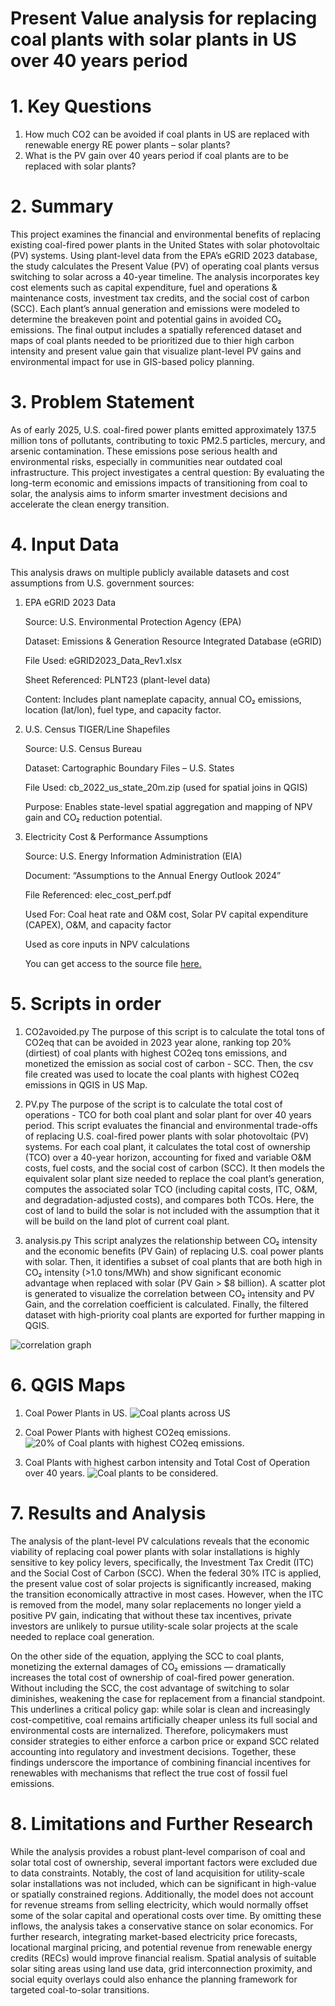 # Present Value analysis for replacing coal plants with solar plants in US over 40 years period

# 1. Key Questions

1. How much CO2 can be avoided if coal plants in US are replaced with renewable energy RE power plants – solar plants?
2. What is the PV gain over 40 years period if coal plants are to be replaced with solar plants?

# 2. Summary
This project examines the financial and environmental benefits of replacing existing coal-fired power plants in the United States with solar photovoltaic (PV) systems. Using plant-level data from the EPA’s eGRID 2023 database, the study calculates the Present Value (PV) of operating coal plants versus switching to solar across a 40-year timeline. The analysis incorporates key cost elements such as capital expenditure, fuel and operations & maintenance costs, investment tax credits, and the social cost of carbon (SCC). Each plant’s annual generation and emissions were modeled to determine the breakeven point and potential gains in avoided CO₂ emissions. The final output includes a spatially referenced dataset and maps of coal plants needed to be prioritized due to thier high carbon intensity and present value gain that visualize plant-level PV gains and environmental impact for use in GIS-based policy planning.


# 3. Problem Statement

As of early 2025, U.S. coal-fired power plants emitted approximately 137.5 million tons of pollutants, contributing to toxic PM2.5 particles, mercury, and arsenic contamination. These emissions pose serious health and environmental risks, especially in communities near outdated coal infrastructure. This project investigates a central question:
By evaluating the long-term economic and emissions impacts of transitioning from coal to solar, the analysis aims to inform smarter investment decisions and accelerate the clean energy transition.

# 4. Input Data
This analysis draws on multiple publicly available datasets and cost assumptions from U.S. government sources:

1. EPA eGRID 2023 Data

    Source: U.S. Environmental Protection Agency (EPA)

    Dataset: Emissions & Generation Resource Integrated Database (eGRID)
    
    File Used: eGRID2023_Data_Rev1.xlsx
    
    Sheet Referenced: PLNT23 (plant-level data)
    
    Content: Includes plant nameplate capacity, annual CO₂ emissions, location (lat/lon), fuel type, and capacity factor.

2. U.S. Census TIGER/Line Shapefiles

    Source: U.S. Census Bureau
    
    Dataset: Cartographic Boundary Files – U.S. States
    
    File Used: cb_2022_us_state_20m.zip (used for spatial joins in QGIS)
    
    Purpose: Enables state-level spatial aggregation and mapping of NPV gain and CO₂ reduction potential.

3. Electricity Cost & Performance Assumptions
    
    Source: U.S. Energy Information Administration (EIA)
    
    Document: “Assumptions to the Annual Energy Outlook 2024”
    
    File Referenced: elec_cost_perf.pdf
    
    Used For: Coal heat rate and O&M cost, Solar PV capital expenditure (CAPEX), O&M, and capacity factor

    Used as core inputs in NPV calculations
    
    You can get access to the source file [here.](elec_cost_perf.pdf)

# 5. Scripts in order
1. CO2avoided.py
The purpose of this script is to calculate the total tons of CO2eq 
that can be avoided in 2023 year alone, ranking top 20% (dirtiest) of 
coal plants with highest CO2eq tons emissions, and monetized the emission as social cost of carbon - SCC.  Then, the csv file created was used to locate the coal plants with highest CO2eq emissions in QGIS in US Map.

2. PV.py
The purpose of the script is to calculate the total cost of operations - TCO for both coal plant and solar plant for over 40 years period. This script evaluates the financial and environmental trade-offs of replacing U.S. coal-fired power plants with solar photovoltaic (PV) systems. For each coal plant, it calculates the total cost of ownership (TCO) over a 40-year horizon, accounting for fixed and variable O&M costs, fuel costs, and the social cost of carbon (SCC). It then models the equivalent solar plant size needed to replace the coal plant’s generation, computes the associated solar TCO (including capital costs, ITC, O&M, and degradation-adjusted costs), and compares both TCOs. Here, the cost of land to build the solar is not included with the assumption that it will be build on the land plot of current coal plant.

3. analysis.py
This script analyzes the relationship between CO₂ intensity and the economic benefits (PV Gain) of replacing U.S. coal power plants with solar. Then, it identifies a subset of coal plants that are both high in CO₂ intensity (>1.0 tons/MWh) and show significant economic advantage when replaced with solar (PV Gain > $8 billion). A scatter plot is generated to visualize the correlation between CO₂ intensity and PV Gain, and the correlation coefficient is calculated. Finally, the filtered dataset with high-priority coal plants are exported for further mapping in QGIS.

![correlation graph](pv_vs_CO2_intensity.png)

# 6. QGIS Maps

1. Coal Power Plants in US.
![Coal plants across US](CoalPP_US.png)

2. Coal Power Plants with highest CO2eq emissions.
![20% of Coal plants with highest CO2eq emissions.](CoalPP_highest_CO2_emissions_2023.png)

3. Coal Plants with highest carbon intensity and Total Cost of Operation over 40 years.
![Coal plants to be considered.](CoalPP_replaced.png)

# 7. Results and Analysis
The analysis of the plant-level PV calculations reveals that the economic viability of replacing coal power plants with solar installations is highly sensitive to key policy levers, specifically, the Investment Tax Credit (ITC) and the Social Cost of Carbon (SCC). When the federal 30% ITC is applied, the present value cost of solar projects is significantly increased, making the transition economically attractive in most cases. However, when the ITC is removed from the model, many solar replacements no longer yield a positive PV gain, indicating that without these tax incentives, private investors are unlikely to pursue utility-scale solar projects at the scale needed to replace coal generation.

On the other side of the equation, applying the SCC to coal plants,  monetizing the external damages of CO₂ emissions — dramatically increases the total cost of ownership of coal-fired power generation. Without including the SCC, the cost advantage of switching to solar diminishes, weakening the case for replacement from a financial standpoint. This underlines a critical policy gap: while solar is clean and increasingly cost-competitive, coal remains artificially cheaper unless its full social and environmental costs are internalized. Therefore, policymakers must consider strategies to either enforce a carbon price or expand SCC related accounting into regulatory and investment decisions. Together, these findings underscore the importance of combining financial incentives for renewables with mechanisms that reflect the true cost of fossil fuel emissions.

# 8. Limitations and Further Research

While the analysis provides a robust plant-level comparison of coal and solar total cost of ownership, several important factors were excluded due to data constraints. Notably, the cost of land acquisition for utility-scale solar installations was not included, which can be significant in high-value or spatially constrained regions. Additionally, the model does not account for revenue streams from selling electricity, which would normally offset some of the solar capital and operational costs over time. By omitting these inflows, the analysis takes a conservative stance on solar economics. For further research, integrating market-based electricity price forecasts, locational marginal pricing, and potential revenue from renewable energy credits (RECs) would improve financial realism. Spatial analysis of suitable solar siting areas using land use data, grid interconnection proximity, and social equity overlays could also enhance the planning framework for targeted coal-to-solar transitions.